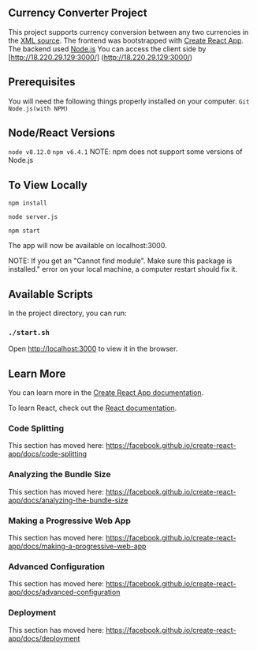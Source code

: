 ## Currency Converter Project
This project supports currency conversion between any two currencies in the [XML source]( https://www.ecb.europa.eu/stats/eurofxref/eurofxref-daily.xml).
The frontend was bootstrapped with [Create React App](https://github.com/facebook/create-react-app).
The backend used [Node.js](https://github.com/nodejs)
You can access the client side by [http://18.220.29.129:3000/] (http://18.220.29.129:3000/)

## Prerequisites
You will need the following things properly installed on your computer.
`Git`
`Node.js(with NPM)`

## Node/React Versions
 `node v8.12.0` 
 `npm v6.4.1`
 NOTE: npm does not support some versions of Node.js


## To View Locally

`npm install`

`node server.js`

`npm start`

The app will now be available on localhost:3000.

NOTE: If you get an "Cannot find module". Make sure this package is installed." error on your local machine, a computer restart should fix it.

## Available Scripts

In the project directory, you can run:

### `./start.sh`

Open [http://localhost:3000](http://localhost:3000) to view it in the browser.


## Learn More

You can learn more in the [Create React App documentation](https://facebook.github.io/create-react-app/docs/getting-started).

To learn React, check out the [React documentation](https://reactjs.org/).

### Code Splitting

This section has moved here: https://facebook.github.io/create-react-app/docs/code-splitting

### Analyzing the Bundle Size

This section has moved here: https://facebook.github.io/create-react-app/docs/analyzing-the-bundle-size

### Making a Progressive Web App

This section has moved here: https://facebook.github.io/create-react-app/docs/making-a-progressive-web-app

### Advanced Configuration

This section has moved here: https://facebook.github.io/create-react-app/docs/advanced-configuration

### Deployment

This section has moved here: https://facebook.github.io/create-react-app/docs/deployment


